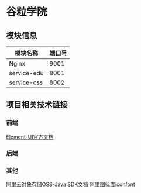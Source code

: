 # 谷粒学院


## 模块信息
|模块名称|端口号|
|---|---|
|Nginx|9001|
|service-edu|8001|
|service-oss|8002|


## 项目相关技术链接

### 前端
[Element-UI官方文档](https://element.eleme.cn/#/zh-CN/component/layout)

### 后端

### 其他
[阿里云对象存储OSS-Java SDK文档](https://help.aliyun.com/document_detail/32008.htm?spm=a2c4g.11186623.2.6.4d4df2eeAielrM#concept-32008-zh)
[阿里图标库iconfont](https://www.iconfont.cn/?spm=a313x.7781069.1998910419.d4d0a486a)